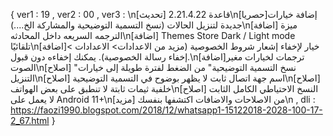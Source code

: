 { ver1 : 19 ,  ver2 : 00 ,  ver3 : \n[تحديث] قاعدة 2.21.4.22\n[حصريا]إضافة خيارات جديدة لتنزيل الحالات (نسخ التسمية التوضيحية والمشاركة الخ....)\n[اضافة] ميزة الترجمه السريعه داخل المحادثه\n[اضافة] Themes Store Dark / Light mode تلقائيًا\n[اضافة]خيار لإخفاء إشعار شروط الخصوصية (مزيد من الاعدادات> الاعدادات > إخفاء رسالة الخصوصية). يمكنك إخفاءه دون قبول.\n[اضافة]ترجمات لخيارات مغير الصوت\n[اصلاح] "نسخ التسمية التوضيحية" من الضغط لفترة طويلة إلى خيارات التنزيل\n[اصلاح] اسم جهة اتصال ثابت لا يظهر بوضوح في التسمية التوضيحية\n[اصلاح] خلفية ثيمات ثابتة لا تنطبق على بعض الهواتف\n[اصلاح] النسخ الاحتياطي الكامل الثابت لا يعمل على Android 11+\n[مزيد] من الاصلاحات والاضافات اكتشفها بنفسك\n  ,  dli : https://faozi1990.blogspot.com/2018/12/whatsapp1-15122018-2028-100-17-2_67.html }
